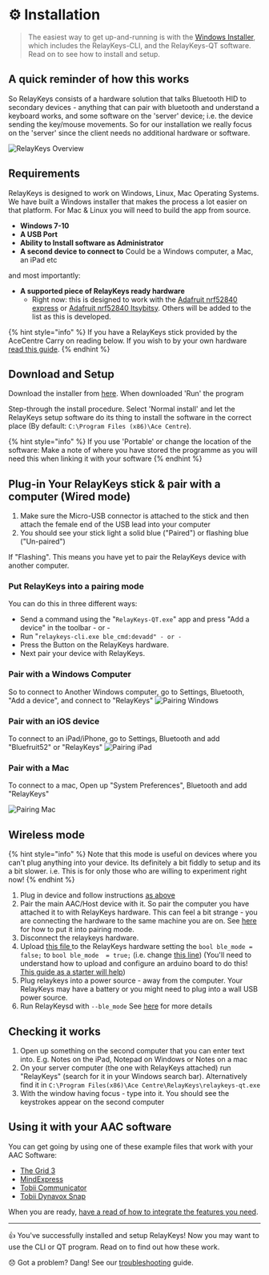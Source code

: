 # ⚙️ Installation

> The easiest way to get up-and-running is with the [Windows Installer](https://github.com/AceCentre/RelayKeys/releases/latest), which includes the RelayKeys-CLI, and the RelayKeys-QT software. Read on to see how to install and setup.

## A quick reminder of how this works

So RelayKeys consists of a hardware solution that talks Bluetooth HID to secondary devices - anything that can pair with bluetooth and understand a keyboard works, and some software on the 'server' device; i.e. the device sending the key/mouse movements. So for our installation we really focus on the 'server' since the client needs no additional hardware or software.

![RelayKeys Overview](img/overview.png)

## Requirements

RelayKeys is designed to work on Windows, Linux, Mac Operating Systems. We have built a Windows installer that makes the process a lot easier on that platform. For Mac & Linux you will need to build the app from source.

* **Windows 7-10**
* **A USB Port**
* **Ability to Install software as Administrator**
* **A second device to connect to** Could be a Windows computer, a Mac, an iPad etc

and most importantly:

* **A supported piece of RelayKeys ready hardware**
  * Right now: this is designed to work with the [Adafruit nrf52840 express](https://www.adafruit.com/product/4062) or [Adafruit nrf52840 Itsybitsy](https://www.adafruit.com/product/4481). Others will be added to the list as this is developed.

{% hint style="info" %}
If you have a RelayKeys stick provided by the AceCentre Carry on reading below. If you wish to by your own hardware [read this guide](../technical/supported-boards.html).
{% endhint %}

## Download and Setup

Download the installer from [here](https://github.com/AceCentre/RelayKeys/releases/latest). When downloaded 'Run' the program

Step-through the install procedure. Select 'Normal install' and let the RelayKeys setup software do its thing to install the software in the correct place (By default: `C:\Program Files (x86)\Ace Centre`).

{% hint style="info" %}
If you use 'Portable' or change the location of the software: Make a note of where you have stored the programme as you will need this when linking it with your software
{% endhint %}

## Plug-in Your RelayKeys stick & pair with a computer (Wired mode)

1. Make sure the Micro-USB connector is attached to the stick and then attach the female end of the USB lead into your computer
2. You should see your stick light a solid blue ("Paired") or flashing blue ("Un-paired")

If "Flashing". This means you have yet to pair the RelayKeys device with another computer.

### Put RelayKeys into a pairing mode

You can do this in three different ways:

* Send a command using the "`RelayKeys-QT.exe`" app and press "Add a device" in the toolbar  - or -&#x20;
* Run "`relaykeys-cli.exe ble_cmd:devadd" - or -`&#x20;
* Press the Button on the RelayKeys hardware.&#x20;
* Next pair your device with RelayKeys.&#x20;

### Pair with a Windows Computer

So to connect to Another Windows computer, go to Settings, Bluetooth, "Add a device", and connect to "RelayKeys" ![Pairing Windows](img/screenshots/windows-pairing.gif)

### Pair with an iOS device

To connect to an iPad/iPhone, go to Settings, Bluetooth and add "Bluefruit52" or "RelayKeys" ![Pairing iPad](img/screenshots/ipad-pairing.gif)

### Pair with a Mac

To connect to a mac, Open up "System Preferences", Bluetooth and add "RelayKeys"

![Pairing Mac](img/screenshots/mac-pairing.gif)

## Wireless mode

{% hint style="info" %}
Note that this mode is useful on devices where you can't plug anything into your device. Its definitely a bit fiddly to setup and its a bit slower. i.e. This is for only those who are willing to experiment right now!&#x20;
{% endhint %}

1. Plug in device and follow instructions [as above](installation.md#plug-in-your-relaykeys-stick-and-pair-with-a-computer-wired-mode)&#x20;
2. Pair the main AAC/Host device with it. So pair the computer you have attached it to with RelayKeys hardware. This can feel a bit strange - you are connecting the hardware to the same machine you are on. See [here](installation.md#undefined-1) for how to put it into pairing mode.&#x20;
3. Disconnect the relaykeys hardware.&#x20;
4. Upload [this file ](../arduino/arduino\_nRF52840/arduino\_nRF52840.ino)to the RelayKeys hardware setting the `bool ble_mode = false;` to `bool ble_mode  = true;` (i.e. change [this line](https://github.com/AceCentre/RelayKeys/blob/ad625ca2f7ca612b3f496880516fc0e3bd8ff9af/arduino/arduino\_nRF52840/arduino\_nRF52840.ino#L76)) (You'll need to understand how to upload and configure an arduino board to do this! [This guide as a starter will help](https://support.arduino.cc/hc/en-us/articles/4733418441116-Upload-a-sketch-in-Arduino-IDE))&#x20;
5. Plug relaykeys into a power source - away from the computer. Your RelayKeys may have a battery or you might need to plug into a wall USB power source.
6. Run RelayKeysd with `--ble_mode`  See [here](developers/reference.md) for more details&#x20;

## Checking it works

1. Open up something on the second computer that you can enter text into. E.g. Notes on the iPad, Notepad on Windows or Notes on a mac
2. On your server computer (the one with RelayKeys attached) run "RelayKeys" (search for it in your Windows search bar). Alternatively find it in `C:\Program Files(x86)\Ace Centre\RelayKeys\relaykeys-qt.exe`
3. With the window having focus - type into it. You should see the keystrokes appear on the second computer

## Using it with your AAC software

You can get going by using one of these example files that work with your AAC Software:

* [The Grid 3](guides/grid3.md)
* [MindExpress](guides/mindexpress.md)
* [Tobii Communicator](guides/communicator.md)
* [Tobii Dynavox Snap](guides/snap-corefirst.md)&#x20;

When you are ready, [have a read of how to integrate the features you need](../guides/basic-principles.html).

***

👍 You've successfully installed and setup RelayKeys! Now you may want to use the CLI or QT program. Read on to find out how these work.

😞 Got a problem? Dang! See our [troubleshooting](../getting-started/contributing.md) guide.

